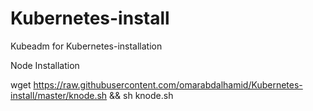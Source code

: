 # Kubernetes-install
Kubeadm for Kubernetes-installation

Node Installation

wget https://raw.githubusercontent.com/omarabdalhamid/Kubernetes-install/master/knode.sh  && sh knode.sh
